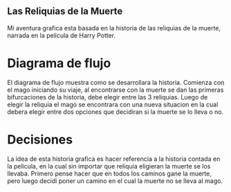 ## Las Reliquias de la Muerte
Mi aventura grafica esta basada en la historia de las reliquias de la muerte, narrada en la pelicula de Harry Potter.
# Diagrama de flujo
El diagrama de flujo muestra como se desarrollara la historia. Comienza con el mago iniciando su viaje, al encontrarse con la muerte se dan las primeras bifurcaciones de la historia, debe elegir entre las 3 reliquias. Luego de elegir la reliquia el mago se encontrara con una nueva situacion en la cual debera elegir entre dos opciones que decidiran si la muerte se lo lleva o no.
# Decisiones
La idea de esta historia grafica es hacer referencia a la historia contada en la pelicula, en la cual sin importar que reliquia eligieran la muerte se los llevaba. Primero pense hacer que en todos los caminos gane la muerte, pero luego decidi poner un camino en el cual la muerte no se lleva al mago.
